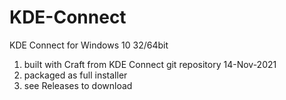 # KDE-Connect
KDE Connect for Windows 10 32/64bit

1. built with Craft from KDE Connect git repository 14-Nov-2021
2. packaged as full installer
3. see Releases to download
